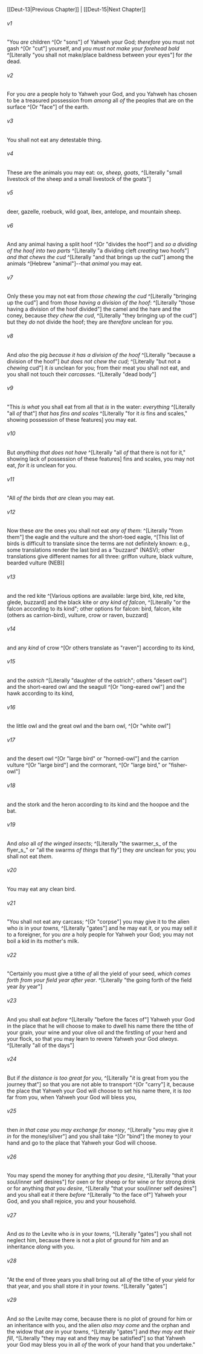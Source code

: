 ﻿---
aliases:
  - Deuteronomy 14
---

[[Deut-13|Previous Chapter]] | [[Deut-15|Next Chapter]]

###### v1
"You _are_ children ^[Or "sons"] of Yahweh your God; _therefore_ you must not gash ^[Or "cut"] yourself, and _you must not make your forehead bald_ ^[Literally "you shall not make/place baldness between your eyes"] for _the_ dead.

###### v2
For you _are_ a people holy to Yahweh your God, and you Yahweh has chosen to be a treasured possession from _among_ all _of_ the peoples that are on the surface ^[Or "face"] of the earth.

###### v3
You shall not eat any detestable thing.

###### v4
These are the animals you may eat: ox, _sheep, goats_, ^[Literally "small livestock of the sheep and a small livestock of the goats"]

###### v5
deer, gazelle, roebuck, wild goat, ibex, antelope, and mountain sheep.

###### v6
And any animal having a split hoof ^[Or "divides the hoof"] and _so_ _a dividing of the hoof into two parts_ ^[Literally "a dividing cleft _creating_ two hoofs"] _and that chews the cud_ ^[Literally "and that brings up the cud"] among the animals ^[Hebrew "animal"]--that _animal_ you may eat.

###### v7
Only these you may not eat from _those chewing the cud_ ^[Literally "bringing up the cud"] and from _those having a division of the hoof_: ^[Literally "those having a division of the hoof divided"] the camel and the hare and the coney, because _they chew the cud_, ^[Literally "they bringing up of the cud"] but they _do_ not divide the hoof; they are _therefore_ unclean for you.

###### v8
And _also_ the pig _because it has a division of the hoof_ ^[Literally "because a division of the hoof"] _but does not chew the cud_; ^[Literally "but not a _chewing_ cud"] it _is_ unclean for you; from their meat you shall not eat, and you shall not touch their _carcasses_. ^[Literally "dead body"]

###### v9
"This _is what_ you shall eat from all that _is_ in the water: _everything_ ^[Literally "all _of_ that"] _that has fins and scales_ ^[Literally "for it _is_ fins and scales," showing possession of these features] you may eat.

###### v10
But _anything that does not have_ ^[Literally "all _of_ that there is not for it," showing lack of possession of these features] fins and scales, you may not eat, _for_ it _is_ unclean for you.

###### v11
"All _of_ _the_ birds _that_ _are_ clean you may eat.

###### v12
Now these _are_ the ones you shall not eat _any of them_: ^[Literally "from them"] the eagle and the vulture and the short-toed eagle, ^[This list of birds is difficult to translate since the terms are not definitely known: e.g., some translations render the last bird as a "buzzard" (NASV); other translations give different names for all three: griffon vulture, black vulture, bearded vulture (NEB)]

###### v13
and the red kite ^[Various options are available: large bird, kite, red kite, glede, buzzard] and the black kite or _any kind of falcon_, ^[Literally "or the falcon according to its kind"; other options for falcon: bird, falcon, kite (others as carrion-bird), vulture, crow or raven, buzzard]

###### v14
and any _kind_ of crow ^[Or others translate as "raven"] according to its kind,

###### v15
and the _ostrich_ ^[Literally "daughter of the ostrich"; others "desert owl"] and the short-eared owl and the seagull ^[Or "long-eared owl"] and the hawk according to its kind,

###### v16
the little owl and the great owl and the barn owl, ^[Or "white owl"]

###### v17
and the desert owl ^[Or "large bird" or "horned-owl"] and the carrion vulture ^[Or "large bird"] and the cormorant, ^[Or "large bird," or "fisher-owl"]

###### v18
and the stork and the heron according to its kind and the hoopoe and the bat.

###### v19
And _also_ all _of_ _the winged insects_; ^[Literally "the swarmer_s_ of the flyer_s_" or "all the swarms _of things_ that fly"] they _are_ unclean for you; you shall not eat _them_.

###### v20
You may eat any clean bird.

###### v21
"You shall not eat any carcass; ^[Or "corpse"] you may give it to the alien who _is_ in your _towns_, ^[Literally "gates"] and he may eat it, or you may sell _it_ to a foreigner, for you _are_ a holy people for Yahweh your God; you may not boil a kid in its mother's milk.

###### v22
"Certainly you must give a tithe _of_ all the yield of your seed, _which comes forth from your field year after year_. ^[Literally "the going forth of the field year _by_ year"]

###### v23
And you shall eat _before_ ^[Literally "before the faces of"] Yahweh your God in the place that he will choose to make to dwell his name there the tithe of your grain, your wine and your olive oil and the firstling of your herd and your flock, so that you may learn to revere Yahweh your God _always_. ^[Literally "all of the days"]

###### v24
But if _the distance is too great for you_, ^[Literally "_it_ is great from you the journey that"] _so_ that you are not able to transport ^[Or "carry"] it, because the place that Yahweh your God will choose to set his name there, it is _too_ far from you, when Yahweh your God will bless you,

###### v25
then _in that case_ _you may exchange for money_, ^[Literally "you may give it _in_ for the money/silver"] and you shall take ^[Or "bind"] the money to your hand and go to the place that Yahweh your God will choose.

###### v26
You may spend the money for anything _that you desire_, ^[Literally "that your soul/inner self desires"] for oxen or for sheep or for wine or for strong drink or for anything _that you desire_, ^[Literally "that your soul/inner self desires"] and you shall eat _it_ there _before_ ^[Literally "to the face of"] Yahweh your God, and you shall rejoice, you and your household.

###### v27
And _as to_ the Levite who _is_ in your _towns_, ^[Literally "gates"] you shall not neglect him, because there is not a plot of ground for him and an inheritance _along_ with you.

###### v28
"At the end of three years you shall bring out all _of_ the tithe of your yield for that year, and you shall store _it_ in your _towns_. ^[Literally "gates"]

###### v29
And _so_ the Levite may come, because there is no plot of ground for him or an inheritance with you, and the alien _also may come_ and the orphan and the widow that _are_ in your _towns_, ^[Literally "gates"] and _they may eat their fill_, ^[Literally "they may eat and they may be satisfied"] so that Yahweh your God may bless you in all _of_ the work of your hand that you undertake."
